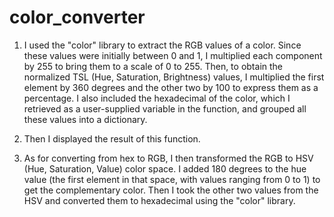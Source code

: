 # color_converter
1. I used the "color" library to extract the RGB values ​​of a color. Since these values ​​were initially between 0 and 1, I multiplied each component by 255 to bring them to a scale of 0 to 255. Then, to obtain the normalized TSL (Hue, Saturation, Brightness) values, I multiplied the first element by 360 degrees and the other two by 100 to express them as a percentage. I also included the hexadecimal of the color, which I retrieved as a user-supplied variable in the function, and grouped all these values ​​into a dictionary.

2. Then I displayed the result of this function.

3. As for converting from hex to RGB, I then transformed the RGB to HSV (Hue, Saturation, Value) color space. I added 180 degrees to the hue value (the first element in that space, with values ​​ranging from 0 to 1) to get the complementary color. Then I took the other two values ​​from the HSV and converted them to hexadecimal using the "color" library.
